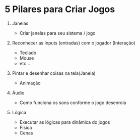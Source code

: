 <h1>5 Pilares para Criar Jogos </h1>

1. Janelas
    - Criar janelas para seu sistema / jogo


2. Reconhecer as Inputs (entradas) com o jogador (Interação)
    - Teclado
    - Mouse
    - etc...

3. Pintar e desenhar coisas na tela(Janela)
    - Animação

4. Áudio
    - Como funciona os sons conforme o jogo desenrola

5. Lógica
    - Executar as lógicas para dinâmica do jogos
    - Física
    - Cenas 